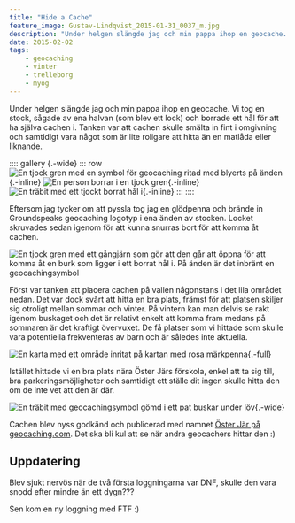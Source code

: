 ```yaml
---
title: "Hide a Cache"
feature_image: Gustav-Lindqvist_2015-01-31_0037_m.jpg
description: "Under helgen slängde jag och min pappa ihop en geocache. Vi tog en stock, sågade av ena halvan (som blev ett lock) och borrade ett hål för…"
date: 2015-02-02
tags:
    - geocaching
    - vinter
    - trelleborg
    - myog
---
```


Under helgen slängde jag och min pappa ihop en geocache. Vi tog en stock, sågade av ena halvan (som blev ett lock) och borrade ett hål för att ha själva cachen i. Tanken var att cachen skulle smälta in fint i omgivning och samtidigt vara något som är lite roligare att hitta än en matlåda eller liknande.

:::: gallery {.-wide}
::: row
![En tjock gren med en symbol för geocaching ritad med blyerts på änden](Gustav-Lindqvist_2015-01-31_0032_s.jpg){.-inline}
![En person borrar i en tjock gren](Gustav-Lindqvist_2015-01-31_0030_s.jpg){.-inline}
![En träbit med ett tjockt borrat hål i](Gustav-Lindqvist_2015-01-31_0028_s.jpg){.-inline}
:::
::::

Eftersom jag tycker om att pyssla tog jag en glödpenna och brände in Groundspeaks geocaching logotyp i ena änden av stocken. Locket skruvades sedan igenom för att kunna snurras bort för att komma åt cachen.

![En tjock gren med ett gångjärn som gör att den går att öppna för att komma åt en burk som ligger i ett borrat hål i. På änden är det inbränt en geocachingsymbol](Gustav-Lindqvist_2015-01-31_0037_m.jpg)

Först var tanken att placera cachen på vallen någonstans i det lila området nedan. Det var dock svårt att hitta en bra plats, främst för att platsen skiljer sig otroligt mellan sommar och vinter. På vintern kan man delvis se rakt igenom buskaget och det är relativt enkelt att komma fram medans på sommaren är det kraftigt övervuxet. De få platser som vi hittade som skulle vara potentiella frekventeras av barn och är således inte aktuella.

![En karta med ett område inritat på kartan med rosa märkpenna](20150202143553560.jpeg){.-full}

Istället hittade vi en bra plats nära Öster Järs förskola, enkel att ta sig till, bra parkeringsmöjligheter och samtidigt ett ställe dit ingen skulle hitta den om de inte vet att den är där.

![En träbit med geocachingsymbol gömd i ett pat buskar under löv](Gustav-Lindqvist_2015-02-01_0071_m.jpg){.-wide}

Cachen blev nyss godkänd och publicerad med namnet <a href="http://www.geocaching.com/geocache/GC5M4YY_oster-jar">Öster Jär på geocaching.com</a>. Det ska bli kul att se när andra geocachers hittar den :)

## Uppdatering

Blev sjukt nervös när de två första loggningarna var DNF, skulle den vara snodd efter mindre än ett dygn???

Sen kom en ny loggning med FTF :)

